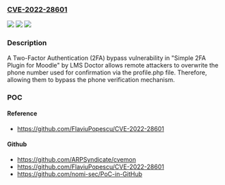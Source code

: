 ### [CVE-2022-28601](https://cve.mitre.org/cgi-bin/cvename.cgi?name=CVE-2022-28601)
![](https://img.shields.io/static/v1?label=Product&message=n%2Fa&color=blue)
![](https://img.shields.io/static/v1?label=Version&message=n%2Fa&color=blue)
![](https://img.shields.io/static/v1?label=Vulnerability&message=n%2Fa&color=brighgreen)

### Description

A Two-Factor Authentication (2FA) bypass vulnerability in "Simple 2FA Plugin for Moodle" by LMS Doctor allows remote attackers to overwrite the phone number used for confirmation via the profile.php file. Therefore, allowing them to bypass the phone verification mechanism.

### POC

#### Reference
- https://github.com/FlaviuPopescu/CVE-2022-28601

#### Github
- https://github.com/ARPSyndicate/cvemon
- https://github.com/FlaviuPopescu/CVE-2022-28601
- https://github.com/nomi-sec/PoC-in-GitHub

